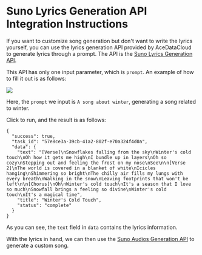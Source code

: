 # Suno Lyrics Generation API Integration Instructions

If you want to customize song generation but don't want to write the lyrics yourself, you can use the lyrics generation API provided by AceDataCloud to generate lyrics through a prompt. The API is the [Suno Lyrics Generation API](https://platform.acedata.cloud/documents/514d82dc-f7ab-4638-9f21-8b9275916b08).

This API has only one input parameter, which is `prompt`. An example of how to fill it out is as follows:

![](https://cdn.acedata.cloud/p53wtj.png)

Here, the `prompt` we input is `A song about winter`, generating a song related to winter.

Click to run, and the result is as follows:

```
{
  "success": true,
  "task_id": "57e8ce3a-39cb-41a2-802f-e70a324f4d0a",
  "data": {
    "text": "[Verse]\nSnowflakes falling from the sky\nWinter's cold touch\nOh how it gets me high\nI bundle up in layers\nOh so cozy\nStepping out and feeling the frost on my nose\nSee\n\n[Verse 2]\nThe world is covered in a blanket of white\nIcicles hanging\nShimmering so bright\nThe chilly air fills my lungs with every breath\nWalking in the snow\nLeaving footprints that won't be left\n\n[Chorus]\nOh\nWinter's cold touch\nIt's a season that I love so much\nSnowfall brings a feeling so divine\nWinter's cold touch\nIt's a magical time",
    "title": "Winter's Cold Touch",
    "status": "complete"
  }
}
```

As you can see, the `text` field in `data` contains the lyrics information.

With the lyrics in hand, we can then use the [Suno Audios Generation API](https://platform.acedata.cloud/documents/4da95d9d-7722-4a72-857d-bf6be86036e9) to generate a custom song.